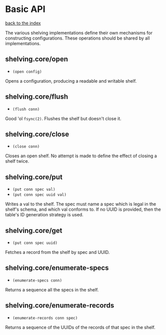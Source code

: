 # Basic API

[back to the index](/README.md#usage)

The various shelving implementations define their own mechanisms for constructing
configurations. These operations should be shared by all implementations.

## shelving.core/open
- `(open config)`

Opens a configuration, producing a readable and writable shelf.

## shelving.core/flush
- `(flush conn)`

Good 'ol `fsync(2)`. Flushes the shelf but doesn't close it.

## shelving.core/close
- `(close conn)`

Closes an open shelf. No attempt is made to define the effect of closing a shelf twice.

## shelving.core/put
- `(put conn spec val)`
- `(put conn spec uuid val)`

Writes a val to the shelf. The spec must name a spec which is legal in the shelf's schema, and which
val conforms to. If no UUID is provided, then the table's ID generation strategy is used.

## shelving.core/get
- `(put conn spec uuid)`

Fetches a record from the shelf by spec and UUID.

## shelving.core/enumerate-specs
- `(enumerate-specs conn)`

Returns a sequence all the specs in the shelf.

## shelving.core/enumerate-records
- `(enumerate-records conn spec)`

Returns a sequence of the UUIDs of the records of that spec in the shelf.
